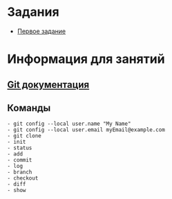 # Задания

- [Первое задание](exercises/exercise_1.md)

# Информация для занятий

## [Git документация](https://git-scm.com/docs)

## Команды

    - git config --local user.name "My Name"
    - git config --local user.email myEmail@example.com
    - git clone
    - init
    - status
    - add
    - commit
    - log
    - branch
    - checkout
    - diff
    - show
